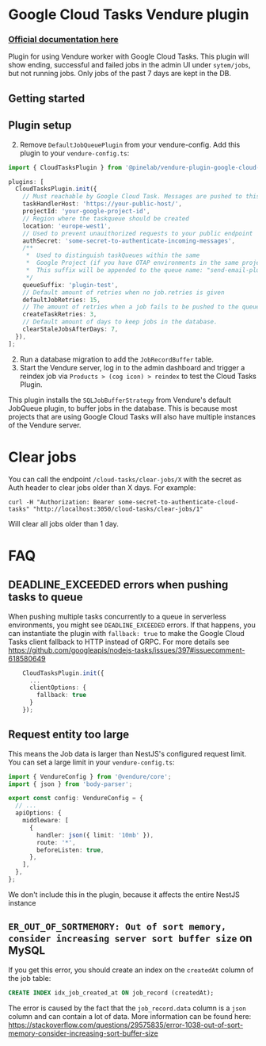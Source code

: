 # Google Cloud Tasks Vendure plugin

### [Official documentation here](https://pinelab-plugins.com/plugin/vendure-google-cloud-tasks)

Plugin for using Vendure worker with Google Cloud Tasks. This plugin will show ending, successful and failed jobs in the admin UI under `sytem/jobs`, but not running jobs. Only jobs of the past 7 days are kept in the DB.

## Getting started

## Plugin setup

2. Remove `DefaultJobQueuePlugin` from your vendure-config. Add this plugin to your `vendure-config.ts`:

```ts
import { CloudTasksPlugin } from '@pinelab/vendure-plugin-google-cloud-tasks';

plugins: [
  CloudTasksPlugin.init({
    // Must reachable by Google Cloud Task. Messages are pushed to this endpoint
    taskHandlerHost: 'https://your-public-host/',
    projectId: 'your-google-project-id',
    // Region where the taskqueue should be created
    location: 'europe-west1',
    // Used to prevent unauithorized requests to your public endpoint
    authSecret: 'some-secret-to-authenticate-incoming-messages',
    /**
     *  Used to distinguish taskQueues within the same
     *  Google Project (if you have OTAP environments in the same project for example)
     *  This suffix will be appended to the queue name: "send-email-plugin-test"
     */
    queueSuffix: 'plugin-test',
    // Default amount of retries when no job.retries is given
    defaultJobRetries: 15,
    // The amount of retries when a job fails to be pushed to the queue
    createTaskRetries: 3,
    // Default amount of days to keep jobs in the database.
    clearStaleJobsAfterDays: 7,
  }),
];
```

2. Run a database migration to add the `JobRecordBuffer` table.
3. Start the Vendure server, log in to the admin dashboard and trigger a reindex job
   via `Products > (cog icon) > reindex` to test the Cloud Tasks Plugin.

This plugin installs the `SQLJobBufferStrategy` from Vendure's default JobQueue plugin, to buffer jobs in the database. This is because most projects that are using Google Cloud Tasks will also have multiple instances of the Vendure server.

# Clear jobs

You can call the endpoint `/cloud-tasks/clear-jobs/X` with the secret as Auth header to clear jobs older than X days. For example:

```shell
curl -H "Authorization: Bearer some-secret-to-authenticate-cloud-tasks" "http://localhost:3050/cloud-tasks/clear-jobs/1"
```

Will clear all jobs older than 1 day.

<!-- (Use this to edit the diagram on plantuml.com: `//www.plantuml.com/plantuml/png/jL0zJyCm4DtzAzu8Kf2wi7H0HHsec4h9ZanyQGqN6tntLFdtEAb49If6Dkjz-DvxAr5Vr0PsRitPGklbNHxpwvEHqRCMhxGVSNE7X_NsvNC2bxWF0LK2pPWHzyDDmlCt6vy2KrbYQtB0MtLyHOzDssxTXUWFv_o8QO_UHwRGG38AQHbn5NjuLHe-LC3KQuEi1oh7A0JE9uSLWfSfx8wwNCBrvU5VtNQaLXBgAcg2syMYmJm5Zf4PbWALogM0g4X4uPIc9lpl4GXYNKSYlJ6FpLJntCkv5QLW0ty3`) -->

# FAQ

## DEADLINE_EXCEEDED errors when pushing tasks to queue

When pushing multiple tasks concurrently to a queue in serverless environments, you might see `DEADLINE_EXCEEDED` errors. If that happens, you can instantiate the plugin with `fallback: true` to make the Google Cloud Tasks client fallback to HTTP instead of GRPC. For more details see https://github.com/googleapis/nodejs-tasks/issues/397#issuecomment-618580649

```ts
    CloudTasksPlugin.init({
      ...
      clientOptions: {
        fallback: true
      }
    });
```

## Request entity too large

This means the Job data is larger than NestJS's configured request limit. You can set a large limit in your `vendure-config.ts`:

```ts
import { VendureConfig } from '@vendure/core';
import { json } from 'body-parser';

export const config: VendureConfig = {
  // ...
  apiOptions: {
    middleware: [
      {
        handler: json({ limit: '10mb' }),
        route: '*',
        beforeListen: true,
      },
    ],
  },
};
```

We don't include this in the plugin, because it affects the entire NestJS instance

## `ER_OUT_OF_SORTMEMORY: Out of sort memory, consider increasing server sort buffer size` on MySQL

If you get this error, you should create an index on the `createdAt` column of the job table:

```sql
CREATE INDEX idx_job_created_at ON job_record (createdAt);
```

The error is caused by the fact that the `job_record.data` column is a `json` column and can contain a lot of data. More information can be found here: https://stackoverflow.com/questions/29575835/error-1038-out-of-sort-memory-consider-increasing-sort-buffer-size
